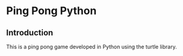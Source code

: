 # Ping Pong Python

## Introduction

This is a ping pong game developed in Python using the turtle library.